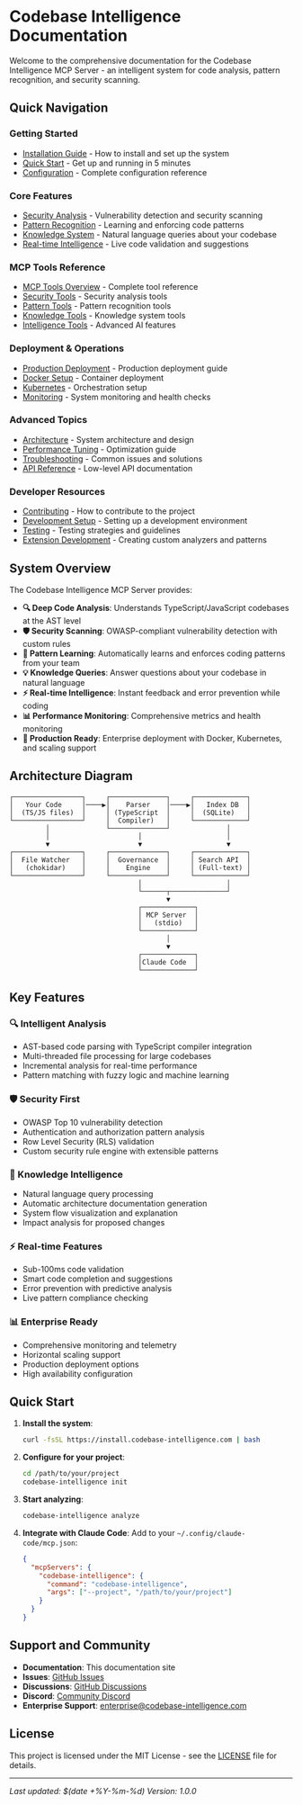# Codebase Intelligence Documentation

Welcome to the comprehensive documentation for the Codebase Intelligence MCP Server - an intelligent system for code analysis, pattern recognition, and security scanning.

## Quick Navigation

### Getting Started
- [Installation Guide](./installation.md) - How to install and set up the system
- [Quick Start](./quickstart.md) - Get up and running in 5 minutes
- [Configuration](./configuration.md) - Complete configuration reference

### Core Features
- [Security Analysis](./security-analysis.md) - Vulnerability detection and security scanning
- [Pattern Recognition](./pattern-recognition.md) - Learning and enforcing code patterns
- [Knowledge System](./knowledge-system.md) - Natural language queries about your codebase
- [Real-time Intelligence](./realtime-intelligence.md) - Live code validation and suggestions

### MCP Tools Reference
- [MCP Tools Overview](./mcp-tools/README.md) - Complete tool reference
- [Security Tools](./mcp-tools/security-tools.md) - Security analysis tools
- [Pattern Tools](./mcp-tools/pattern-tools.md) - Pattern recognition tools
- [Knowledge Tools](./mcp-tools/knowledge-tools.md) - Knowledge system tools
- [Intelligence Tools](./mcp-tools/intelligence-tools.md) - Advanced AI features

### Deployment & Operations
- [Production Deployment](./deployment/production.md) - Production deployment guide
- [Docker Setup](./deployment/docker.md) - Container deployment
- [Kubernetes](./deployment/kubernetes.md) - Orchestration setup
- [Monitoring](./deployment/monitoring.md) - System monitoring and health checks

### Advanced Topics
- [Architecture](./architecture.md) - System architecture and design
- [Performance Tuning](./performance.md) - Optimization guide
- [Troubleshooting](./troubleshooting.md) - Common issues and solutions
- [API Reference](./api-reference.md) - Low-level API documentation

### Developer Resources
- [Contributing](./contributing.md) - How to contribute to the project
- [Development Setup](./development.md) - Setting up a development environment
- [Testing](./testing.md) - Testing strategies and guidelines
- [Extension Development](./extensions.md) - Creating custom analyzers and patterns

## System Overview

The Codebase Intelligence MCP Server provides:

- **🔍 Deep Code Analysis**: Understands TypeScript/JavaScript codebases at the AST level
- **🛡️ Security Scanning**: OWASP-compliant vulnerability detection with custom rules
- **🧠 Pattern Learning**: Automatically learns and enforces coding patterns from your team
- **💡 Knowledge Queries**: Answer questions about your codebase in natural language
- **⚡ Real-time Intelligence**: Instant feedback and error prevention while coding
- **📊 Performance Monitoring**: Comprehensive metrics and health monitoring
- **🚀 Production Ready**: Enterprise deployment with Docker, Kubernetes, and scaling support

## Architecture Diagram

```
┌─────────────────┐     ┌──────────────┐     ┌─────────────┐
│   Your Code     │────▶│    Parser    │────▶│   Index DB  │
│  (TS/JS files)  │     │ (TypeScript  │     │  (SQLite)   │
└─────────────────┘     │  Compiler)   │     └─────────────┘
         │              └──────────────┘              │
         │                      │                     │
         ▼                      ▼                     ▼
┌─────────────────┐     ┌──────────────┐     ┌─────────────┐
│  File Watcher   │     │  Governance  │     │ Search API  │
│   (chokidar)    │     │    Engine    │     │ (Full-text) │
└─────────────────┘     └──────────────┘     └─────────────┘
                                │                     │
                                └──────┬──────────────┘
                                       ▼
                                ┌─────────────┐
                                │ MCP Server  │
                                │   (stdio)   │
                                └─────────────┘
                                       │
                                       ▼
                                ┌─────────────┐
                                │Claude Code  │
                                └─────────────┘
```

## Key Features

### 🔍 Intelligent Analysis
- AST-based code parsing with TypeScript compiler integration
- Multi-threaded file processing for large codebases
- Incremental analysis for real-time performance
- Pattern matching with fuzzy logic and machine learning

### 🛡️ Security First
- OWASP Top 10 vulnerability detection
- Authentication and authorization pattern analysis
- Row Level Security (RLS) validation
- Custom security rule engine with extensible patterns

### 🧠 Knowledge Intelligence
- Natural language query processing
- Automatic architecture documentation generation
- System flow visualization and explanation
- Impact analysis for proposed changes

### ⚡ Real-time Features
- Sub-100ms code validation
- Smart code completion and suggestions
- Error prevention with predictive analysis
- Live pattern compliance checking

### 📊 Enterprise Ready
- Comprehensive monitoring and telemetry
- Horizontal scaling support
- Production deployment options
- High availability configuration

## Quick Start

1. **Install the system**:
   ```bash
   curl -fsSL https://install.codebase-intelligence.com | bash
   ```

2. **Configure for your project**:
   ```bash
   cd /path/to/your/project
   codebase-intelligence init
   ```

3. **Start analyzing**:
   ```bash
   codebase-intelligence analyze
   ```

4. **Integrate with Claude Code**:
   Add to your `~/.config/claude-code/mcp.json`:
   ```json
   {
     "mcpServers": {
       "codebase-intelligence": {
         "command": "codebase-intelligence",
         "args": ["--project", "/path/to/your/project"]
       }
     }
   }
   ```

## Support and Community

- **Documentation**: This documentation site
- **Issues**: [GitHub Issues](https://github.com/your-org/codebase-intelligence/issues)
- **Discussions**: [GitHub Discussions](https://github.com/your-org/codebase-intelligence/discussions)
- **Discord**: [Community Discord](https://discord.gg/codebase-intelligence)
- **Enterprise Support**: enterprise@codebase-intelligence.com

## License

This project is licensed under the MIT License - see the [LICENSE](../LICENSE) file for details.

---

*Last updated: $(date +%Y-%m-%d)*
*Version: 1.0.0*